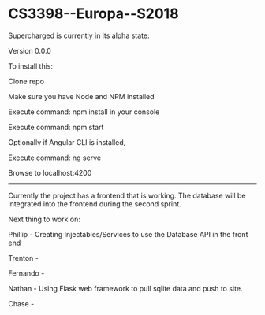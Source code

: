 # CS3398--Europa--S2018

Supercharged is currently in its alpha state:

Version 0.0.0

To install this:

Clone repo

Make sure you have Node and NPM installed

Execute command: npm install in your console

Execute command: npm start

Optionally if Angular CLI is installed,

Execute command: ng serve

Browse to localhost:4200


--------------------------------------------------------------------------------------------------
Currently the project has a frontend that is working.
The database will be integrated into the frontend during the second sprint.

Next thing to work on:

Phillip - Creating Injectables/Services to use the Database API in the front end

Trenton - 

Fernando - 

Nathan - Using Flask web framework to pull sqlite data and push to site.

Chase - 
